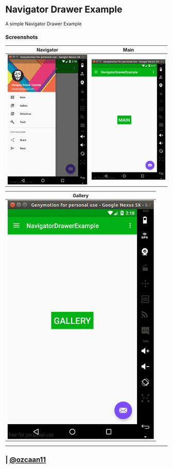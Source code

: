 # Navigator Drawer Example

A simple Navigator Drawer Example

### Screenshots

Navigator | Main 	|
----------|-------|
![](screenshots/navigator.png)| ![](screenshots/main.png) |



Gallery |
--------|
![](screenshots/gallery.png) |


--------

| [@ozcaan11](https://twitter.com/ozcaan11/)
---
